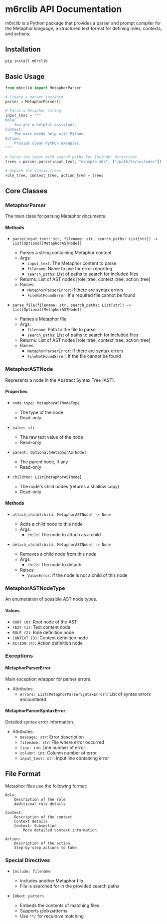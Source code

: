 # m6rclib API Documentation

m6rclib is a Python package that provides a parser and prompt compiler for the Metaphor language, a structured text
format for defining roles, contexts, and actions.

## Installation

```bash
pip install m6rclib
```

## Basic Usage

```python
from m6rclib import MetaphorParser

# Create a parser instance
parser = MetaphorParser()

# Parse a Metaphor string
input_text = """
Role:
    You are a helpful assistant.
Context:
    The user needs help with Python.
Action:
    Provide clear Python examples.
"""

# Parse the input with search paths for Include: directives
trees = parser.parse(input_text, "example.m6r", ["/path/to/includes"])

# Unpack the syntax trees
role_tree, context_tree, action_tree = trees
```

## Core Classes

### MetaphorParser

The main class for parsing Metaphor documents.

#### Methods

- `parse(input_text: str, filename: str, search_paths: List[str]) -> List[Optional[MetaphorASTNode]]`
  - Parses a string containing Metaphor content
  - Args:
    - `input_text`: The Metaphor content to parse
    - `filename`: Name to use for error reporting
    - `search_paths`: List of paths to search for included files
  - Returns: List of AST nodes [role_tree, context_tree, action_tree]
  - Raises:
    - `MetaphorParserError`: If there are syntax errors
    - `FileNotFoundError`: If a required file cannot be found

- `parse_file(filename: str, search_paths: List[str]) -> List[Optional[MetaphorASTNode]]`
  - Parses a Metaphor file
  - Args:
    - `filename`: Path to the file to parse
    - `search_paths`: List of paths to search for included files
  - Returns: List of AST nodes [role_tree, context_tree, action_tree]
  - Raises:
    - `MetaphorParserError`: If there are syntax errors
    - `FileNotFoundError`: If the file cannot be found

### MetaphorASTNode

Represents a node in the Abstract Syntax Tree (AST).

#### Properties

- `node_type: MetaphorASTNodeType`
  - The type of the node
  - Read-only

- `value: str`
  - The raw text value of the node
  - Read-only

- `parent: Optional[MetaphorASTNode]`
  - The parent node, if any
  - Read-only

- `children: List[MetaphorASTNode]`
  - The node's child nodes (returns a shallow copy)
  - Read-only

#### Methods

- `attach_child(child: MetaphorASTNode) -> None`
  - Adds a child node to this node
  - Args:
    - `child`: The node to attach as a child

- `detach_child(child: MetaphorASTNode) -> None`
  - Removes a child node from this node
  - Args:
    - `child`: The node to detach
  - Raises:
    - `ValueError`: If the node is not a child of this node

### MetaphorASTNodeType

An enumeration of possible AST node types.

#### Values

- `ROOT (0)`: Root node of the AST
- `TEXT (1)`: Text content node
- `ROLE (2)`: Role definition node
- `CONTEXT (3)`: Context definition node
- `ACTION (4)`: Action definition node

### Exceptions

#### MetaphorParserError

Main exception wrapper for parser errors.

- Attributes:
  - `errors: List[MetaphorParserSyntaxError]`: List of syntax errors encountered

#### MetaphorParserSyntaxError

Detailed syntax error information.

- Attributes:
  - `message: str`: Error description
  - `filename: str`: File where error occurred
  - `line: int`: Line number of error
  - `column: int`: Column number of error
  - `input_text: str`: Input line containing error

## File Format

Metaphor files use the following format:

```metaphor
Role:
    Description of the role
    Additional role details

Context:
    Description of the context
    Context details
    Context: Subsection
        More detailed context information

Action:
    Description of the action
    Step-by-step actions to take
```

### Special Directives

- `Include: filename`
  - Includes another Metaphor file
  - File is searched for in the provided search paths

- `Embed: pattern`
  - Embeds the contents of matching files
  - Supports glob patterns
  - Use `**/` for recursive matching
